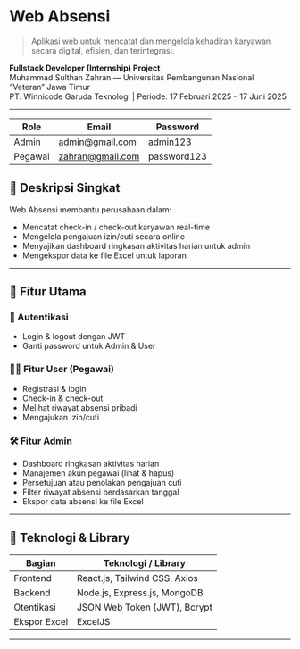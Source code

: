 # Web Absensi

> Aplikasi web untuk mencatat dan mengelola kehadiran karyawan secara digital, efisien, dan terintegrasi.

**Fullstack Developer (Internship) Project**  
Muhammad Sulthan Zahran — Universitas Pembangunan Nasional “Veteran” Jawa Timur  
PT. Winnicode Garuda Teknologi | Periode: 17 Februari 2025 – 17 Juni 2025

---

| Role    | Email                                       | Password    |
| ------- | ------------------------------------------- | ----------- |
| Admin   | [admin@gmail.com](mailto:admin@gmail.com)   | admin123    |
| Pegawai | [zahran@gmail.com](mailto:zahran@gmail.com) | password123 |

## 📌 Deskripsi Singkat

Web Absensi membantu perusahaan dalam:

- Mencatat check-in / check-out karyawan real-time  
- Mengelola pengajuan izin/cuti secara online  
- Menyajikan dashboard ringkasan aktivitas harian untuk admin  
- Mengekspor data ke file Excel untuk laporan

---

## 🎯 Fitur Utama

### 🔐 Autentikasi

- Login & logout dengan JWT  
- Ganti password untuk Admin & User  

### 👨‍💼 Fitur User (Pegawai)

- Registrasi & login  
- Check-in & check-out  
- Melihat riwayat absensi pribadi  
- Mengajukan izin/cuti  

### 🛠️ Fitur Admin

- Dashboard ringkasan aktivitas harian  
- Manajemen akun pegawai (lihat & hapus)  
- Persetujuan atau penolakan pengajuan cuti  
- Filter riwayat absensi berdasarkan tanggal  
- Ekspor data absensi ke file Excel  

---

## 🧰 Teknologi & Library

| Bagian        | Teknologi / Library               |
| ------------- | --------------------------------- |
| Frontend      | React.js, Tailwind CSS, Axios     |
| Backend       | Node.js, Express.js, MongoDB      |
| Otentikasi    | JSON Web Token (JWT), Bcrypt      |
| Ekspor Excel  | ExcelJS                           |

---

